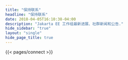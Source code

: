 ```yaml
---
title: "保持联系"
headline: "保持联系" 
date: 2018-04-05T16:10:38-04:00
description: "Jakarta EE 工作组最新进展、社群新闻和公告."
hide_sidebar: "true"
layout: "single"
hide_page_title: true
---
```


{{< pages/connect >}}